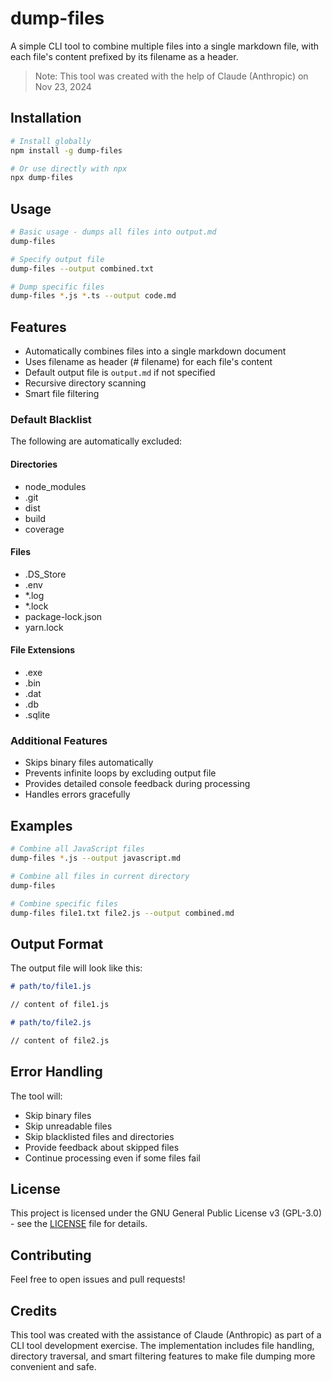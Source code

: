 # dump-files

A simple CLI tool to combine multiple files into a single markdown file, with each file's content prefixed by its filename as a header.

> Note: This tool was created with the help of Claude (Anthropic) on Nov 23, 2024

## Installation

```bash
# Install globally
npm install -g dump-files

# Or use directly with npx
npx dump-files
```

## Usage

```bash
# Basic usage - dumps all files into output.md
dump-files

# Specify output file
dump-files --output combined.txt

# Dump specific files
dump-files *.js *.ts --output code.md
```

## Features

- Automatically combines files into a single markdown document
- Uses filename as header (# filename) for each file's content
- Default output file is `output.md` if not specified
- Recursive directory scanning
- Smart file filtering

### Default Blacklist

The following are automatically excluded:

#### Directories

- node_modules
- .git
- dist
- build
- coverage

#### Files

- .DS_Store
- .env
- \*.log
- \*.lock
- package-lock.json
- yarn.lock

#### File Extensions

- .exe
- .bin
- .dat
- .db
- .sqlite

### Additional Features

- Skips binary files automatically
- Prevents infinite loops by excluding output file
- Provides detailed console feedback during processing
- Handles errors gracefully

## Examples

```bash
# Combine all JavaScript files
dump-files *.js --output javascript.md

# Combine all files in current directory
dump-files

# Combine specific files
dump-files file1.txt file2.js --output combined.md
```

## Output Format

The output file will look like this:

```markdown
# path/to/file1.js

// content of file1.js

# path/to/file2.js

// content of file2.js
```

## Error Handling

The tool will:

- Skip binary files
- Skip unreadable files
- Skip blacklisted files and directories
- Provide feedback about skipped files
- Continue processing even if some files fail

## License

This project is licensed under the GNU General Public License v3 (GPL-3.0) - see the [LICENSE](LICENSE) file for details.

## Contributing

Feel free to open issues and pull requests!

## Credits

This tool was created with the assistance of Claude (Anthropic) as part of a CLI tool development exercise. The implementation includes file handling, directory traversal, and smart filtering features to make file dumping more convenient and safe.
